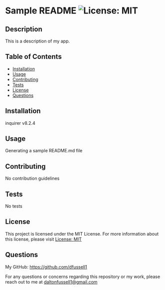 
  # Sample README ![License: MIT](https://img.shields.io/badge/License-MIT-yellow.svg)

  ## Description
  This is a description of my app.

  ## Table of Contents

  - [Installation](#installation)
  - [Usage](#usage)
  - [Contributing](#contributing)
  - [Tests](#tests)
  - [License](#license)
  - [Questions](#questions)

  ## Installation 
  inquirer v8.2.4

  ## Usage 
  Generating a sample README.md file

  ## Contributing 
  No contribution guidelines

  ## Tests 
  No tests

  ## License
  
  This project is licensed under the MIT License. 
  For more information about this license, please visit [License: MIT](https://opensource.org/licenses/MIT)

  ## Questions

  My GitHub: https://github.com/dfussell1

  For any questions or concerns regarding this repository or my work, please reach out to me at daltonfussell1@gmail.com
